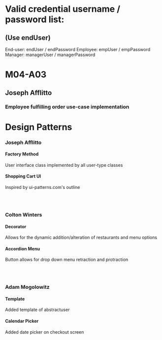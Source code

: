  <h1>Valid credential username / password list:</h1>
<h2>(Use endUser)</h2>
    End-user: endUser / endPassword
    Employee: empUser / empPassword
    Manager: managerUser / managerPassword

<h1>M04-A03</h1>
<h2>Joseph Afflitto</h2>
<h3>Employee fulfilling order use-case implementation</h3>


<h1>Design Patterns</h1>
<h3>Joseph Afflitto</h3>
<h4>Factory Method</h4>
User interface class implemented by all user-type classes
<h4>Shopping Cart UI</h4>
Inspired by ui-patterns.com's outline

<br><br>

<h3>Colton Winters</h3>
<h4>Decorator</h4>
Allows for the dynamic addition/alteration of restaurants and menu options
<h4>Accordion Menu</h4>
Button allows for drop down menu retraction and protraction

<br><br>

<h3>Adam Mogolowitz</h3>
<h4>Template</h4>
Added template of abstractuser 
<h4>Calendar Picker</h4>
Added date picker on checkout screen 